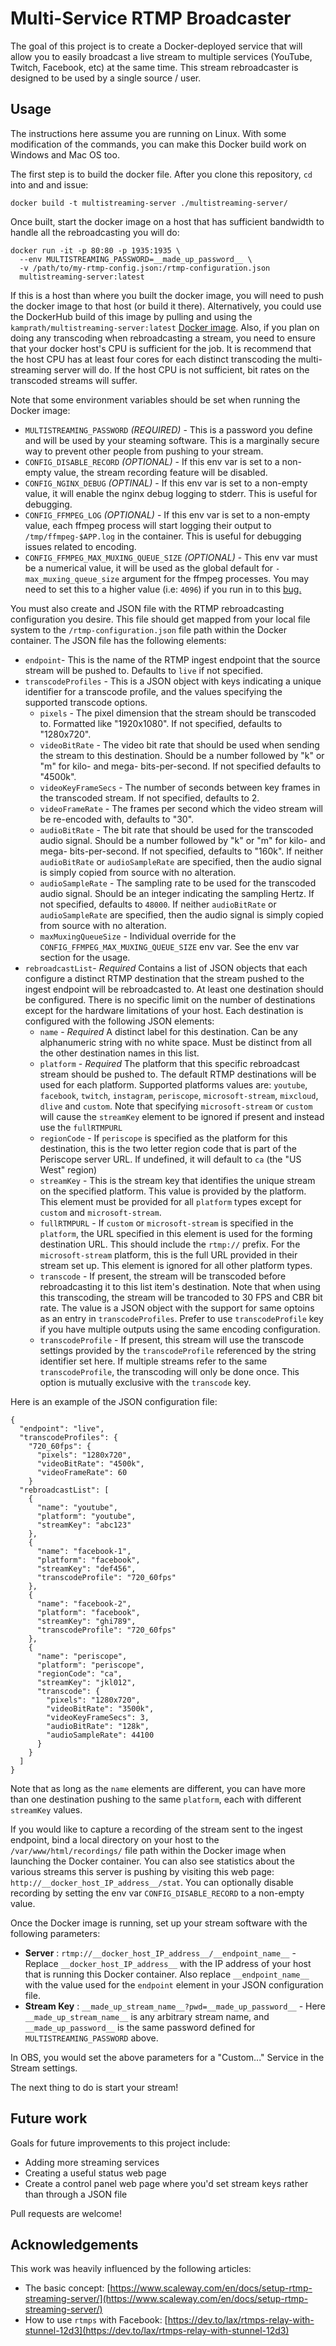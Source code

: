 # Multi-Service RTMP Broadcaster

The goal of this project is to create a Docker-deployed service that will allow you to easily broadcast a live stream to multiple services (YouTube, Twitch, Facebook, etc) at the same time. This stream rebroadcaster is designed to be used by a single source / user.

## Usage
The instructions here assume you are running on Linux. With some modification of the commands, you can make this Docker build work on Windows and Mac OS too.

The first step is to build the docker file. After you clone this repository, `cd` into and and issue:

```
docker build -t multistreaming-server ./multistreaming-server/
```

Once built, start the docker image on a host that has sufficient bandwidth to handle all the rebroadcasting you will do:

```
docker run -it -p 80:80 -p 1935:1935 \
  --env MULTISTREAMING_PASSWORD=__made_up_password__ \
  -v /path/to/my-rtmp-config.json:/rtmp-configuration.json
  multistreaming-server:latest
```

If this is a host than where you built the docker image, you will need to push the docker image to that host (or build it there). Alternatively, you could use the DockerHub build of this image by pulling and using the `kamprath/multistreaming-server:latest` [Docker image](https://hub.docker.com/repository/docker/kamprath/multistreaming-server). Also, if you plan on doing any transcoding when rebroadcasting a stream, you need to ensure that your docker host's CPU is sufficient for the job. It is recommend that the host CPU has at least four cores for each distinct transcoding the multi-streaming server will do. If the host CPU is not sufficient, bit rates on the transcoded streams will suffer.

Note that some environment variables should be set when running the Docker image:

* `MULTISTREAMING_PASSWORD` _(REQUIRED)_ - This is a password you define and will be used by your steaming software. This is a marginally secure way to prevent other people from pushing to your stream.
* `CONFIG_DISABLE_RECORD` _(OPTIONAL)_ - If this env var is set to a non-empty value, the stream recording feature will be disabled. 
* `CONFIG_NGINX_DEBUG` _(OPTINAL)_ - If this env var is set to a non-empty value, it will enable the nginx debug logging to stderr. This is useful for debugging.
* `CONFIG_FFMPEG_LOG` _(OPTIONAL)_ - If this env var is set to a non-empty value, each ffmpeg process will start logging their output to `/tmp/ffmpeg-$APP.log` in the container. This is useful for debugging issues related to encoding.
* `CONFIG_FFMPEG_MAX_MUXING_QUEUE_SIZE` _(OPTIONAL)_ - This env var must be a numerical value, it will be used as the global default for `-max_muxing_queue_size` argument for the ffmpeg processes. You may need to set this to a higher value (i.e: `4096`) if you run in to this [bug.](https://trac.ffmpeg.org/ticket/6375)

You must also create and JSON file with the RTMP rebroadcasting configuration you desire. This file should get mapped from your local file system to the `/rtmp-configuration.json` file path within the Docker container. The JSON file has the following elements:

* `endpoint`- This is the name of the RTMP ingest endpoint that the source stream will be pushed to. Defaults to `live` if not specified.
* `transcodeProfiles` - This is a JSON object with keys indicating a unique identifier for a transcode profile, and the values specifying the supported transcode options.
    * `pixels` - The pixel dimension that the stream should be transcoded to. Formatted like "1920x1080". If not specified, defaults to "1280x720".
    * `videoBitRate` - The video bit rate that should be used when sending the stream to this destination. Should be a number followed by "k" or "m" for kilo- and mega- bits-per-second. If not specified defaults to "4500k".
    * `videoKeyFrameSecs` - The number of seconds between key frames in the transcoded stream. If not specified, defaults to 2.
    * `videoFrameRate` - The frames per second which the video stream will be re-encoded with, defaults to "30".
    * `audioBitRate` - The bit rate that should be used for the transcoded audio signal. Should be a number followed by "k" or "m" for kilo- and mega- bits-per-second. If not specified, defaults to "160k". If neither `audioBitRate` or `audioSampleRate` are specified, then the audio signal is simply copied from source with no alteration.
    * `audioSampleRate` - The sampling rate to be used for the transcoded audio signal. Should be an integer indicating the sampling Hertz. If not specified, defaults to `48000`. If neither `audioBitRate` or `audioSampleRate` are specified, then the audio signal is simply copied from source with no alteration.
    * `maxMuxingQueueSize` - Individual override for the `CONFIG_FFMPEG_MAX_MUXING_QUEUE_SIZE` env var. See the env var section for the usage.
* `rebroadcastList`- _Required_ Contains a list of JSON objects that each configure a distinct RTMP destination that the stream pushed to the ingest endpoint will be rebroadcasted to. At least one destination should be configured. There is no specific limit on the number of destinations except for the hardware limitations of your host. Each destination is configured with the following JSON elements:
  * `name` - _Required_ A distinct label for this destination. Can be any alphanumeric string with no white space. Must be distinct from all the other destination names in this list.
  * `platform` - _Required_ The platform that this specific rebroadcast stream should be pushed to. The default RTMP destinations will be used for each platform. Supported platforms values are: `youtube`, `facebook`, `twitch`, `instagram`, `periscope`, `microsoft-stream`, `mixcloud`, `dlive` and `custom`. Note that specifying `microsoft-stream` or `custom` will cause the `streamKey` element to be ignored if present and instead use the `fullRTMPURL`
  * `regionCode` - If `periscope` is specified as the platform for this destination, this is the two letter region code that is part of the Periscope server URL. If undefined, it will default to `ca` (the "US West" region)
  * `streamKey` - This is the stream key that identifies the unique stream on the specified platform. This value is provided by the platform. This element must be provided for all `platform` types except for `custom` and `microsoft-stream`.
  * `fullRTMPURL` - If `custom` or `microsoft-stream` is specified in the `platform`, the URL specified in this element is used for the forming destination URL. This should include the `rtmp://` prefix. For the `microsoft-stream` platform, this is the full URL provided in their stream set up. This element is ignored for all other platform types.
  * `transcode` - If present, the stream will be transcoded before rebroadcasting it to this list item's destination. Note that when using this transcoding, the stream will be trancoded to 30 FPS and CBR bit rate. The value is a JSON object with the support for same optoins as an entry in `transcodeProfiles`. Prefer to use `transcodeProfile` key if you have multiple outputs using the same encoding configuration.
  * `transcodeProfile` - If present, this stream will use the transcode settings provided by the `transcodeProfile` referenced by the string identifier set here. If multiple streams refer to the same `transcodeProfile`, the transcoding will only be done once. This option is mutually exclusive with the `transcode` key.


Here is an example of the JSON configuration file:
```
{
  "endpoint": "live",
  "transcodeProfiles": {
    "720_60fps": {
      "pixels": "1280x720",
      "videoBitRate": "4500k",
      "videoFrameRate": 60
    }
  "rebroadcastList": [
    {
      "name": "youtube",
      "platform": "youtube",
      "streamKey": "abc123"
    },
    {
      "name": "facebook-1",
      "platform": "facebook",
      "streamKey": "def456",
      "transcodeProfile": "720_60fps"
    },
    {
      "name": "facebook-2",
      "platform": "facebook",
      "streamKey": "ghi789",
      "transcodeProfile": "720_60fps"
    },
    {
      "name": "periscope",
      "platform": "periscope",
      "regionCode": "ca",
      "streamKey": "jkl012",
      "transcode": {
        "pixels": "1280x720",
        "videoBitRate": "3500k",
        "videoKeyFrameSecs": 3,
        "audioBitRate": "128k",
        "audioSampleRate": 44100
      }
    }
  ]
}
```
Note that as long as the `name` elements are different, you can have more than one destination pushing to the same `platform`, each with different `streamKey` values.

If you would like to capture a recording of the stream sent to the ingest endpoint, bind a local directory on your host to the `/var/www/html/recordings/` file path within the Docker image when launching the Docker container. You can also see statistics about the various streams this server is pushing by visiting this web page: `http://__docker_host_IP_address__/stat`. You can optionally disable recording by setting the env var `CONFIG_DISABLE_RECORD` to a non-empty value.

Once the Docker image is running, set up your stream software with the following parameters:

* **Server** : `rtmp://__docker_host_IP_address__/__endpoint_name__` - Replace `__docker_host_IP_address__` with the IP address of your host that is running this Docker container. Also replace `__endpoint_name__` with the value used for the `endpoint` element in your JSON configuration file.
* **Stream Key** : `__made_up_stream_name__?pwd=__made_up_password__` - Here `__made_up_stream_name__` is any arbitrary stream name, and `__made_up_password__` is the same password defined for `MULTISTREAMING_PASSWORD` above.

In OBS, you would set the above parameters for a "Custom..." Service in the Stream settings.

The next thing to do is start your stream!

## Future work

Goals for future improvements to this project include:

* Adding more streaming services
* Creating a useful status web page
* Create a control panel web page where you'd set stream keys rather than through a JSON file

Pull requests are welcome!

## Acknowledgements

This work was heavily influenced by the following articles:

* The basic concept: [https://www.scaleway.com/en/docs/setup-rtmp-streaming-server/](https://www.scaleway.com/en/docs/setup-rtmp-streaming-server/)
* How to use `rtmps` with Facebook: [https://dev.to/lax/rtmps-relay-with-stunnel-12d3](https://dev.to/lax/rtmps-relay-with-stunnel-12d3)
